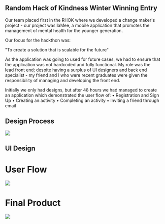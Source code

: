 ## Random Hack of Kindness Winter Winning Entry 

Our team placed first in the RHOK where we developed a change maker's project - our project was IaMee, a mobile application that promotes the management of mental health for the younger generation. 

Our focus for the hackthon was:

"To create a solution that is scalable for the future"

As the application was going to used for future cases, we had to ensure that the application was not hardcoded and fully functional. My role was the lead front end; despite having a surplus of UI designers and back end specialist - my friend and I who were recent graduates were given the responsibility of managing and developing the front end. 

Initially we only had designs, but after 48 hours we had managed to create an application which demonstrated the user flow of:
• Registration and Sign Up
• Creating an activity
• Completing an activity
• Inviting a friend through email

## Design Process 

<img src="https://files.slack.com/files-tmb/T5JMM0BGX-F61V346UQ-bcf68df0a6/image_uploaded_from_ios_1024.jpg" >

## UI Design 

# User Flow 
<img src="https://files.slack.com/files-tmb/T5JMM0BGX-F5VB3REG3-932788a5f5/flow-chart-with-highlights_1024.png">

# Final Product
<img src="https://files.slack.com/files-pri/T5JMM0BGX-F5W8HJBHD/iamee_iphone6_mock_1024x768_v1.jpg" > 

